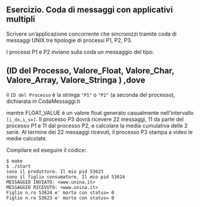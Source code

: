 ## Esercizio. Coda di messaggi con applicativi multipli

Scrivere un’applicazione concorrente che sincronizzi tramite coda di messaggi UNIX tre tipologie di processi P1, P2, P3. 

I processi P1 e P2 inviano sulla coda un messaggio del tipo:
## (ID del Processo, Valore_Float, Valore_Char, Valore_Array, Valore_Stringa ) ,dove 

il ``ID del Processo`` è la stringa ``"P1"`` o ``"P2"`` (a seconda del processo), dichiarata in CodaMessaggi.h

mentre FLOAT_VALUE è un valore float generato casualmente nell'intervallo ``[i_dx,i_sx]``.
Il processo P3 dovrà ricevere 22 messaggi, 11 da parte del processo P1 e 11 dal processo P2, 
e calcolare la media cumulativa delle 2 serie. Al termine dei 22 messaggi ricevuti, il processo P3 stampa a video le medie calcolate. 

Compilare ed eseguire il codice:

```console
$ make
$ ./start
sono il produttore. Il mio pid 53623
sono il figlio consumatore. Il mio pid 53624
MESSAGGIO INVIATO: <www.unina.it>
MESSAGGIO RICEVUTO: <www.unina.it>
Figlio n.ro 53624 e' morto con status= 0
Figlio n.ro 53623 e' morto con status= 0
```





